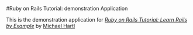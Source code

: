#Ruby on Rails Tutorial: demonstration Application

This is the demonstration application for [*Ruby on Rails Tutorial: Learn Rails by Example*](http://railstutorial.org) by [Michael Hartl](http://michaelhartl.com)
